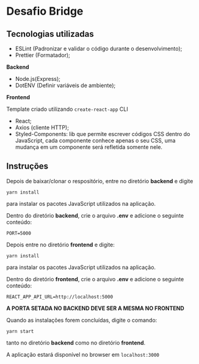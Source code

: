 # Desafio Bridge

## Tecnologias utilizadas

  - ESLint (Padronizar e validar o código durante o desenvolvimento);
  - Prettier (Formatador);

**Backend**

  - Node.js(Express);
  - DotENV (Definir variáveis de ambiente);

**Frontend**

  Template criado utilizando `create-react-app` CLI
  - React;
  - Axios (cliente HTTP);
  - Styled-Components: lib que permite escrever códigos CSS dentro do JavaScript,
    cada componente conhece apenas o seu CSS, uma mudança em um componente será 
    refletida somente nele.

## Instruções

Depois de baixar/clonar o respositório, entre no diretório **backend** e digite

`yarn install`

para instalar os pacotes JavaScript utilizados na aplicação.

Dentro do diretório **backend**, crie o arquivo **.env** e adicione o seguinte conteúdo:

```
PORT=5000

```

Depois entre no diretório **frontend** e digite:

`yarn install`

para instalar os pacotes JavaScript utilizados na aplicação.

Dentro do diretório **frontend**, crie o arquivo **.env** e adicione o seguinte conteúdo:

```
REACT_APP_API_URL=http://localhost:5000
```

**A PORTA SETADA NO BACKEND DEVE SER A MESMA NO FRONTEND**

Quando as instalações forem concluídas, digite o comando:

`yarn start`

tanto no diretório **backend** como no diretório **frontend**.

A aplicação estará disponível no browser em `localhost:3000`
